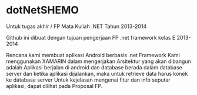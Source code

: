 dotNetSHEMO
===========

Untuk tugas akhir / FP
Mata Kuliah .NET Tahun 2013-2014


Github ini dibuat dengan tujuan pengerjaan FP .net framework kelas E 2013-2014

Rencana kami membuat aplikasi Android berbasis .net Framework
Kami menggunakan XAMARIN dalam mengerjakan
Arsitektur yang akan dibangun adalah Aplikasi berjalan di android dan database berada dalam database server dan ketika aplikasi dijalankan, maka untuk retrieve data harus konek ke database server
Untuk kejelasan mengenai fitur dan info seputar aplikasi, dapat dilihat pada Proposal FP.
